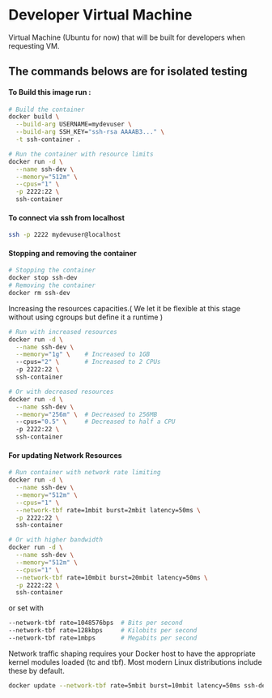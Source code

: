 # Developer Virtual Machine

Virtual Machine (Ubuntu for now) that will be built for developers when
requesting VM.

## The commands belows are for isolated testing

#### To Build this image run :

```sh
# Build the container
docker build \
  --build-arg USERNAME=mydevuser \
  --build-arg SSH_KEY="ssh-rsa AAAAB3..." \
  -t ssh-container .

# Run the container with resource limits
docker run -d \
  --name ssh-dev \
  --memory="512m" \
  --cpus="1" \
  -p 2222:22 \
  ssh-container
```

#### To connect via ssh from localhost

```sh
ssh -p 2222 mydevuser@localhost
```

#### Stopping and removing the container

```sh
# Stopping the container
docker stop ssh-dev
# Removing the container
docker rm ssh-dev
```

Increasing the resources capacities.( We let it be flexible at this stage
without using cgroups but define it a runtime )

```sh
# Run with increased resources
docker run -d \
  --name ssh-dev \
  --memory="1g" \    # Increased to 1GB
  --cpus="2" \       # Increased to 2 CPUs
  -p 2222:22 \
  ssh-container

# Or with decreased resources
docker run -d \
  --name ssh-dev \
  --memory="256m" \  # Decreased to 256MB
  --cpus="0.5" \     # Decreased to half a CPU
  -p 2222:22 \
  ssh-container
```

#### For updating Network Resources

```sh
# Run container with network rate limiting
docker run -d \
  --name ssh-dev \
  --memory="512m" \
  --cpus="1" \
  --network-tbf rate=1mbit burst=2mbit latency=50ms \
  -p 2222:22 \
  ssh-container

# Or with higher bandwidth
docker run -d \
  --name ssh-dev \
  --memory="512m" \
  --cpus="1" \
  --network-tbf rate=10mbit burst=20mbit latency=50ms \
  -p 2222:22 \
  ssh-container
```

or set with

```sh
--network-tbf rate=1048576bps  # Bits per second
--network-tbf rate=128kbps     # Kilobits per second
--network-tbf rate=1mbps       # Megabits per second
```

Network traffic shaping requires your Docker host to have the appropriate kernel
modules loaded (tc and tbf). Most modern Linux distributions include these by
default.

```sh
docker update --network-tbf rate=5mbit burst=10mbit latency=50ms ssh-dev
```
